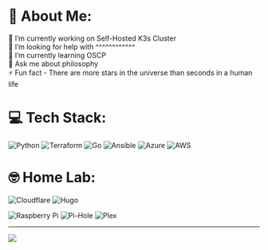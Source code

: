 # 💫 About Me:
🔭 I’m currently working on Self-Hosted K3s Cluster<br/>
🤝 I’m looking for help with ^^^^^^^^^^^^<br/>
🌱 I’m currently learning OSCP<br/>
💬 Ask me about philosophy <br/>
⚡ Fun fact - There are more stars in the universe than seconds in a human life <br/>


# 💻 Tech Stack:
![Python](https://img.shields.io/badge/python-3670A0?style=for-the-badge&logo=python&logoColor=ffdd54) 
![Terraform](https://img.shields.io/badge/terraform-%235835CC.svg?style=for-the-badge&logo=terraform&logoColor=white) 
![Go](https://img.shields.io/badge/go-%2300ADD8.svg?style=for-the-badge&logo=go&logoColor=white) 
![Ansible](https://img.shields.io/badge/ansible-%231A1918.svg?style=for-the-badge&logo=ansible&logoColor=white) 
![Azure](https://img.shields.io/badge/azure-%230072C6.svg?style=for-the-badge&logo=microsoftazure&logoColor=white) 
![AWS](https://img.shields.io/badge/AWS-%23FF9900.svg?style=for-the-badge&logo=amazon-aws&logoColor=white) 



# 🤓 Home Lab:
![Cloudflare](https://img.shields.io/badge/Cloudflare-F38020?style=for-the-badge&logo=Cloudflare&logoColor=white) 
![Hugo](https://img.shields.io/badge/Hugo-FF4088?style=for-the-badge&logo=hugo&logoColor=white) 

![Raspberry Pi](https://img.shields.io/badge/-RaspberryPi-C51A4A?style=for-the-badge&logo=Raspberry-Pi) 
![Pi-Hole](https://img.shields.io/badge/pihole-%2396060C.svg?style=for-the-badge&logo=pi-hole&logoColor=white) 
![Plex](https://img.shields.io/badge/plex-%23E5A00D.svg?style=for-the-badge&logo=plex&logoColor=white)

<!-- 
![Splunk](https://img.shields.io/badge/splunk-%23000000.svg?style=for-the-badge&logo=splunk&logoColor=white) 
-->
<!--
# 📊 GitHub Stats:
 ![](https://github-readme-stats.vercel.app/api?username=M4NU5&theme=dark&hide_border=false&include_all_commits=false&count_private=true)<br/> 
![](https://github-readme-streak-stats.herokuapp.com/?user=M4NU5&theme=dark&hide_border=false)<br/>
![](https://github-readme-stats.vercel.app/api/top-langs/?username=M4NU5&theme=dark&hide_border=false&include_all_commits=false&count_private=true&layout=compact)
-->
---
[![](https://visitcount.itsvg.in/api?id=M4NU5&icon=0&color=0)](https://visitcount.itsvg.in)

<!-- Proudly created with GPRM ( https://gprm.itsvg.in ) -->

<!--
**M4NU5/M4NU5** is a ✨ _special_ ✨ repository because its `README.md` (this file) appears on your GitHub profile.

Here are some ideas to get you started:

- 🔭 I’m currently working on ...
- 🌱 I’m currently learning ...
- 👯 I’m looking to collaborate on ...
- 🤔 I’m looking for help with ...
- 💬 Ask me about ...
- 📫 How to reach me: ...
- 😄 Pronouns: ...
- ⚡ Fun fact: ...
-->

